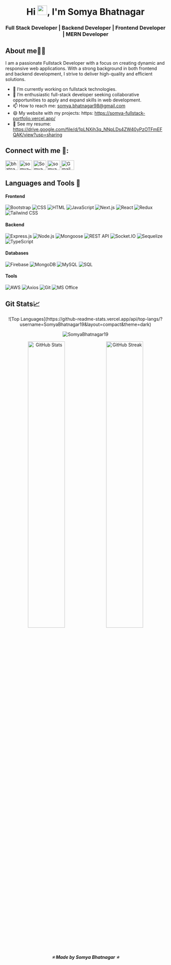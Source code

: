  <h1 align="center">Hi <img src="https://raw.githubusercontent.com/aemmadi/aemmadi/master/wave.gif" width="30"/>, I'm Somya Bhatnagar </h1>

<h3 align="center">Full Stack Developer | Backend Developer | Frontend Developer | MERN Developer</h3>

<h2 align="left">About me👨‍💻</h2>
I am a passionate Fullstack Developer with a focus on creating dynamic and responsive web applications. With a strong background in both frontend and backend development, I strive to deliver high-quality and efficient solutions.

- 🔭 I’m currently working on fullstack technologies.
- 🌱 I’m enthusiastic full-stack developer seeking collaborative opportunities to apply and expand skills in web development.
- 📫 How to reach me: somya.bhatnagar98@gmail.com
- 😄 My website with my projects: https: https://somya-fullstack-portfolio.vercel.app/
- 📄 See my resume: https://drive.google.com/file/d/1pLNXih3q_NNpLDs4ZW40yPzOTFmEFQAK/view?usp=sharing

<h2 align="left">Connect with me 🤝:</h2>
<p align="left">
<a href="https://twitter.com/bhatnagar_46554" target="blank"><img align="center" src="https://raw.githubusercontent.com/rahuldkjain/github-profile-readme-generator/master/src/images/icons/Social/twitter.svg" alt="bhatnagar_46554" height="30" width="40" /></a>
<a href="https://linkedin.com/in/somya-bhatnagar" target="blank"><img align="center" src="https://raw.githubusercontent.com/rahuldkjain/github-profile-readme-generator/master/src/images/icons/Social/linked-in-alt.svg" alt="somya-bhatnagar" height="30" width="40" /></a>
  <a href="https://github.com/SomyaBhatnagar19" target="blank">
    <img align="center" src="https://raw.githubusercontent.com/rahuldkjain/github-profile-readme-generator/master/src/images/icons/Social/github.svg" alt="SomyaBhatnagar19" height="30" width="40" />
  </a>
  <a href="https://www.instagram.com/somyabhatnagar98" target="blank">
    <img align="center" src="https://raw.githubusercontent.com/rahuldkjain/github-profile-readme-generator/master/src/images/icons/Social/instagram.svg" alt="somyabhatnagar98" height="30" width="40" />
  </a>
<a href="mailto:somya.bhatnagar98@gmail.com" target="_blank">
  <img align="center" src="https://img.shields.io/badge/Gmail-D14836?style=for-the-badge&logo=gmail&logoColor=white" alt="Gmail Badge" height="30" width="40" />
</a>

</p>

<h2 align="left">Languages and Tools 🚀</h2>


#### Frontend
![Bootstrap](https://img.shields.io/badge/-Bootstrap-563D7C?style=flat&logo=bootstrap&logoColor=white)
![CSS](https://img.shields.io/badge/-CSS3-1572B6?style=flat&logo=css3&logoColor=white)
![HTML](https://img.shields.io/badge/-HTML5-E34F26?style=flat&logo=html5&logoColor=white)
![JavaScript](https://img.shields.io/badge/-JavaScript-F7DF1E?style=flat&logo=javascript&logoColor=black)
![Next.js](https://img.shields.io/badge/-Next.js-000000?style=flat&logo=next.js&logoColor=white)
![React](https://img.shields.io/badge/-React-61DAFB?style=flat&logo=react&logoColor=white)
![Redux](https://img.shields.io/badge/-Redux-764ABC?style=flat&logo=redux&logoColor=white)
![Tailwind CSS](https://img.shields.io/badge/-Tailwind%20CSS-38B2AC?style=flat&logo=tailwind-css&logoColor=white)

#### Backend
![Express.js](https://img.shields.io/badge/-Express.js-000000?style=flat&logo=express&logoColor=white)
![Node.js](https://img.shields.io/badge/-Node.js-339933?style=flat&logo=node.js&logoColor=white)
![Mongoose](https://img.shields.io/badge/-Mongoose-880000?style=flat&logo=mongoose&logoColor=white)
![REST API](https://img.shields.io/badge/-REST%20API-0000FF?style=flat&logo=rest&logoColor=white)
![Socket.IO](https://img.shields.io/badge/-Socket.IO-010101?style=flat&logo=socket.io&logoColor=white)
![Sequelize](https://img.shields.io/badge/-Sequelize-52B0E7?style=flat&logo=sequelize&logoColor=white)
![TypeScript](https://img.shields.io/badge/-TypeScript-3178C6?style=flat&logo=typescript&logoColor=white)

#### Databases
![Firebase](https://img.shields.io/badge/-Firebase-FFCA28?style=flat&logo=firebase&logoColor=white)
![MongoDB](https://img.shields.io/badge/-MongoDB-47A248?style=flat&logo=mongodb&logoColor=white)
![MySQL](https://img.shields.io/badge/-MySQL-4479A1?style=flat&logo=mysql&logoColor=white)
![SQL](https://img.shields.io/badge/-SQL-0000FF?style=flat&logo=sql&logoColor=white)

#### Tools
![AWS](https://img.shields.io/badge/-AWS-232F3E?style=flat&logo=amazon-aws&logoColor=white)
![Axios](https://img.shields.io/badge/-Axios-5A29E4?style=flat&logo=axios&logoColor=white)
![Git](https://img.shields.io/badge/-Git-F05032?style=flat&logo=git&logoColor=white)
![MS Office](https://img.shields.io/badge/-MS%20Office-D83B01?style=flat&logo=microsoft-office&logoColor=white)


<div>
  <h2>Git Stats📈</h2>


<p align="center">![Top Languages](https://github-readme-stats.vercel.app/api/top-langs/?username=SomyaBhatnagar19&layout=compact&theme=dark)
</p>

<p align="center"> <img src="https://komarev.com/ghpvc/?username=SomyaBhatnagar19&label=Profile%20views&color=0e75b6&style=flat" alt="SomyaBhatnagar19" /> </p>



  <p align="center">
    <img width="48%" src="https://github-readme-stats.vercel.app/api?username=SomyaBhatnagar19&show_icons=true&theme=tokyonight" alt="GitHub Stats" />
    <img width="48%" src="https://github-readme-streak-stats.herokuapp.com/?user=SomyaBhatnagar19&theme=tokyonight" alt="GitHub Streak" />
  </p>
</div>


<br>
<h5 align="center">⭐ Made by Somya Bhatnagar ⭐</h5>
